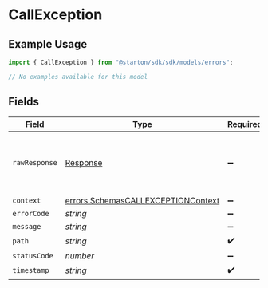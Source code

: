 # CallException

## Example Usage

```typescript
import { CallException } from "@starton/sdk/sdk/models/errors";

// No examples available for this model
```

## Fields

| Field                                                                                           | Type                                                                                            | Required                                                                                        | Description                                                                                     |
| ----------------------------------------------------------------------------------------------- | ----------------------------------------------------------------------------------------------- | ----------------------------------------------------------------------------------------------- | ----------------------------------------------------------------------------------------------- |
| `rawResponse`                                                                                   | [Response](https://developer.mozilla.org/en-US/docs/Web/API/Response)                           | :heavy_minus_sign:                                                                              | Raw HTTP response; suitable for custom response parsing                                         |
| `context`                                                                                       | [errors.SchemasCALLEXCEPTIONContext](../../../sdk/models/errors/schemascallexceptioncontext.md) | :heavy_minus_sign:                                                                              | N/A                                                                                             |
| `errorCode`                                                                                     | *string*                                                                                        | :heavy_minus_sign:                                                                              | N/A                                                                                             |
| `message`                                                                                       | *string*                                                                                        | :heavy_minus_sign:                                                                              | N/A                                                                                             |
| `path`                                                                                          | *string*                                                                                        | :heavy_check_mark:                                                                              | N/A                                                                                             |
| `statusCode`                                                                                    | *number*                                                                                        | :heavy_minus_sign:                                                                              | N/A                                                                                             |
| `timestamp`                                                                                     | *string*                                                                                        | :heavy_check_mark:                                                                              | N/A                                                                                             |